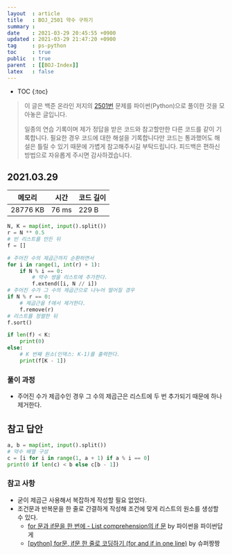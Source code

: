 ```yaml
---
layout  : article
title   : BOJ_2501 약수 구하기
summary : 
date    : 2021-03-29 20:45:55 +0900
updated : 2021-03-29 21:47:20 +0900
tag     : ps-python
toc     : true
public  : true
parent  : [[BOJ-Index]]
latex   : false
---
```

* TOC
{:toc}

>이 글은 백준 온라인 저지의 [2501번](https://www.acmicpc.net/problem/2501) 문제를 파이썬(Python)으로 풀이한 것을 모아놓은 글입니다.
>
> 일종의 연습 기록이며 제가 정답을 받은 코드와 참고할만한 다른 코드를 같이 기록합니다. 필요한 경우 코드에 대한 해설을 기록합니다만 코드는 통과했어도 해설은 틀릴 수 있기 때문에 가볍게 참고해주시길 부탁드립니다. 피드백은 편하신 방법으로 자유롭게 주시면 감사하겠습니다.

## 2021.03.29

| 메모리    | 시간  | 코드 길이 |
| --------- | ----- | --------- |
| 28776 KB  | 76 ms | 229 B     |

```python
N, K = map(int, input().split())
r = N ** 0.5
# 빈 리스트를 만든 뒤
f = []

# 주어진 수의 제곱근까지 순환하면서
for i in range(1, int(r) + 1):
    if N % i == 0:
        # 약수 쌍을 리스트에 추가한다.
        f.extend([i, N // i])
# 주어진 수가 그 수의 제곱근으로 나누어 떨어질 경우
if N % r == 0:
    # 제곱근을 f에서 제거한다.
    f.remove(r)
# 리스트를 정렬한 뒤
f.sort()

if len(f) < K:
    print(0)
else:
    # K 번째 원소(인덱스: K-1)를 출력한다.
    print(f[K - 1])
```

### 풀이 과정

* 주어진 수가 제곱수인 경우 그 수의 제곱근은 리스트에 두 번 추가되기 때문에 하나 제거한다.

## 참고 답안

```python
a, b = map(int, input().split())
# 약수 배열 구성
c = [i for i in range(1, a + 1) if a % i == 0]
print(0 if len(c) < b else c[b - 1])
```

### 참고 사항

* 굳이 제곱근 사용해서 복잡하게 작성할 필요 없었다.
* 조건문과 반복문을 한 줄로 간결하게 작성해 조건에 맞게 리스트의 원소를 생성할 수 있다.
    * [for 문과 if문을 한 번에 - List comprehension의 if 문](https://programmers.co.kr/learn/courses/4008/lessons/48464) by 파이썬을 파이썬답게
    * [[python] for문, if문 한 줄로 코딩하기 (for and if in one line)](https://leedakyeong.tistory.com/entry/python-for문-if문-한-줄로-코딩하기) by 슈퍼짱짱
